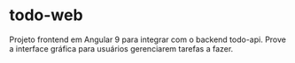 # todo-web
Projeto frontend em Angular 9 para integrar com o backend todo-api. Prove a interface gráfica para usuários gerenciarem tarefas a fazer.
